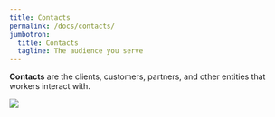 ```yaml
---
title: Contacts
permalink: /docs/contacts/
jumbotron:
  title: Contacts
  tagline: The audience you serve
---
```


**Contacts** are the clients, customers, partners, and other entities that workers interact with.

<div class="cerb-screenshot">
<img src="/assets/images/docs/using-cerb/contacts/contacts.png" class="screenshot">
</div>
